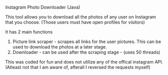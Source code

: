 Instagram Photo Downloader (Java)

This tool allows you to download all the photos of any user on Instagram that you choose. (Those users must have open profiles for visitors)


It has 2 main functions

1) Picture link scraper - scrapes all links for the user pictures. This can be used to download the photos at a later stage.
2) Downloader - can be used after the scraping stage - (uses 50 threads)



This was coded for fun and does not utilize any of the offical instagram API. (Atleast not that I am aware of, afterall I reversed the requests myself)
